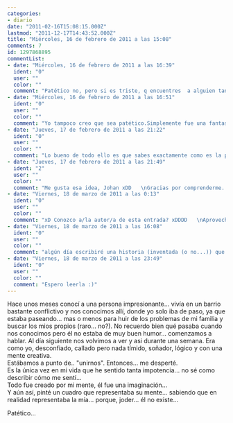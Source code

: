 ```yaml
---
categories:
- diario
date: "2011-02-16T15:08:15.000Z"
lastmod: "2011-12-17T14:43:52.000Z"
title: "Miércoles, 16 de febrero de 2011 a las 15:08"
comments: 7
id: 1297868895
commentList:
- date: "Miércoles, 16 de febrero de 2011 a las 16:39"
  ident: "0"
  user: ""
  color: ""
  comment: "Patético no, pero si es triste, q encuentres  a alguien tan perfecto y q finalmente solo sean imaginaciones tuyas..."
- date: "Miércoles, 16 de febrero de 2011 a las 16:51"
  ident: "0"
  user: ""
  color: ""
  comment: "Yo tampoco creo que sea patético.Simplemente fue una fantasía o quien sabe quizá fue una vivencia tuya en un universo paralelo (vale puede que la idea de que fuese una vivencia de un mundo paralelo no sea la más probable)."
- date: "Jueves, 17 de febrero de 2011 a las 21:22"
  ident: "0"
  user: ""
  color: ""
  comment: "Lo bueno de todo ello es que sabes exactamente como es la persona que buscas, aunque esta vez solo fuese un sueño"
- date: "Jueves, 17 de febrero de 2011 a las 21:49"
  ident: "2"
  user: ""
  color: ""
  comment: "Me gusta esa idea, Johan xDD   \nGracias por comprenderme...   \nsí, creo que gracias al sueño sé que busco a una persona a la que pueda ayudar... o algo asi xD"
- date: "Viernes, 18 de marzo de 2011 a las 0:13"
  ident: "0"
  user: ""
  color: ""
  comment: "xD Conozco a/la autor/a de esta entrada? xDDDD   \nAprovecho para expresar mi desagrado con la idea del examen de mañana de literatura castellana..."
- date: "Viernes, 18 de marzo de 2011 a las 16:08"
  ident: "0"
  user: ""
  color: ""
  comment: "algún día escribiré una historia (inventada (o no...)) que acabe en un sueño xDD"
- date: "Viernes, 18 de marzo de 2011 a las 23:49"
  ident: "0"
  user: ""
  color: ""
  comment: "Espero leerla :)"
---
```


Hace unos meses conocí a una persona impresionante... vivía en un barrio bastante conflictivo y nos conocimos allí, donde yo solo iba de paso, ya que estaba paseando... mas o menos para huir de los problemas de mi familia y buscar los mios propios (raro... no?). No recuerdo bien qué pasaba cuando nos conocimos pero él no estaba de muy buen humor... comenzamos a hablar. Al día siguiente nos volvimos a ver y asi durante una semana. Era como yo, desconfiado, callado pero nada tímido, soñador, lógico y con una mente creativa.  
Estábamos a punto de.. "unirnos". Entonces... me desperté.  
Es la única vez en mi vida que he sentido tanta impotencia... no sé como describir cómo me sentí...  
Todo fue creado por mi mente, él fue una imaginación...  
Y aún así, pinté un cuadro que representaba su mente... sabiendo que en realidad representaba la mía... porque, joder... él no existe...  
  
Patético...